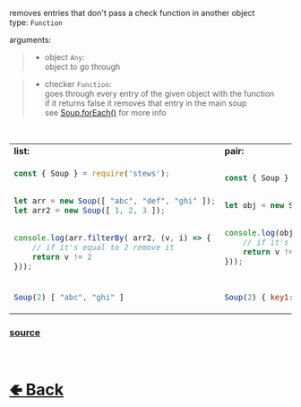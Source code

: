 removes entries that don't pass a check function in another object<br>
type: `Function`

arguments:
> - object `Any`:<br>
> object to go through

> - checker `Function`:<br>
> goes through every entry of the given object with the function<br>
> if it returns false it removes that entry in the main soup<br>
> see [Soup.forEach()](https://github.com/shysolocup/stews/wiki/Soup.forEach()) for more info

<br>

<table>
<tr>
<td> <b>list:</b> </td> <td> <b>pair:</b> </td>
</tr>
<tr>
<td>

```js
const { Soup } = require('stews');


let arr = new Soup([ "abc", "def", "ghi" ]);
let arr2 = new Soup([ 1, 2, 3 ]);


console.log(arr.filterBy( arr2, (v, i) => {
    // if it's equal to 2 remove it
    return v != 2
}));
```

</td>
<td>

```js
const { Soup } = require('stews');


let obj = new Soup({ key1: "val1", key2: "val2", key3: "val3" });


console.log(obj.filterBy( obj.values, (k, v, i) => {
    // if it's equal to "val2" remove it
    return v != "val2";
}));
```

</td>
<tr>
<td>

```js
Soup(2) [ "abc", "ghi" ] 
```

</td>
<td>

```js
Soup(2) { key1: "val1", key3: "val3" }
```

</td>
</table>

### [source](https://github.com/shysolocup/stews/blob/main/src/Soup/functions/filterBy.js)

<br> <h1> [🢀 Back](https://github.com/shysolocup/stews/wiki/Soup-methods) </h1>